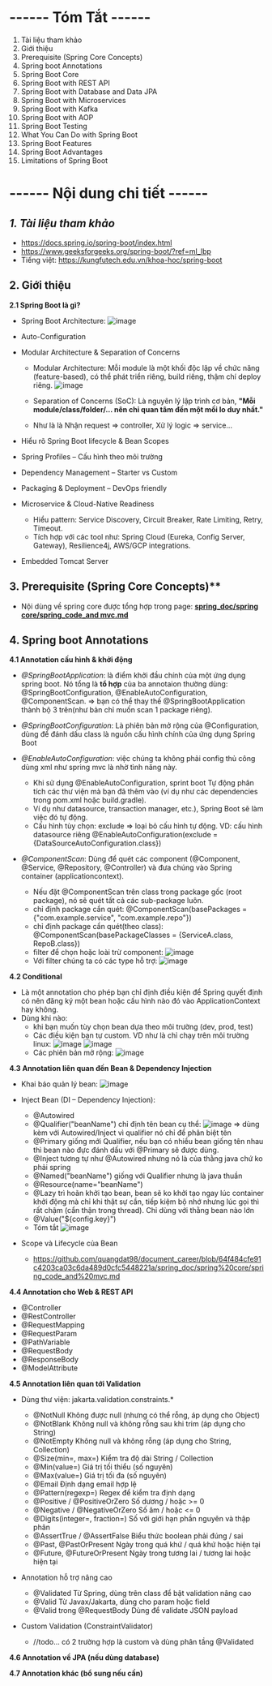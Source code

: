 # **------ Tóm Tắt ------**
1. Tài liệu tham khảo
2. Giới thiệu
3. Prerequisite (Spring Core Concepts)
4. Spring boot Annotations
5. Spring Boot Core
6. Spring Boot with REST API
7. Spring Boot with Database and Data JPA
8. Spring Boot with Microservices
9. Spring Boot with Kafka
10. Spring Boot with AOP
11. Spring Boot Testing
12. What You Can Do with Spring Boot
13. Spring Boot Features
14. Spring Boot Advantages
15. Limitations of Spring Boot


# **------ Nội dung chi tiết ------**

## ***1. Tài liệu tham khảo***
- https://docs.spring.io/spring-boot/index.html
- https://www.geeksforgeeks.org/spring-boot/?ref=ml_lbp
- Tiếng việt: https://kungfutech.edu.vn/khoa-hoc/spring-boot

## 2. Giới thiệu
**2.1 Spring Boot là gì?**
- Spring Boot Architecture: ![image](https://github.com/user-attachments/assets/fb60b6e4-d8c9-4276-933b-8128944cd297)

- Auto-Configuration
- Modular Architecture & Separation of Concerns
  + Modular Architecture: Mỗi module là một khối độc lập về chức năng (feature-based), có thể phát triển riêng, build riêng, thậm chí deploy riêng. ![image](https://github.com/user-attachments/assets/d405782c-74dc-4494-b440-6f00a680cc9e)

  + Separation of Concerns (SoC): Là nguyên lý lập trình cơ bản, **"Mỗi module/class/folder/… nên chỉ quan tâm đến một mối lo duy nhất."**
  + Như là là Nhận request => controller, Xử lý logic => service...
- Hiểu rõ Spring Boot lifecycle & Bean Scopes
- Spring Profiles – Cấu hình theo môi trường
- Dependency Management – Starter vs Custom
- Packaging & Deployment – DevOps friendly
- Microservice & Cloud-Native Readiness
  + Hiểu pattern: Service Discovery, Circuit Breaker, Rate Limiting, Retry, Timeout.
  + Tích hợp với các tool như: Spring Cloud (Eureka, Config Server, Gateway), Resilience4j, AWS/GCP integrations.
- Embedded Tomcat Server

## 3. Prerequisite (Spring Core Concepts)**
- Nội dùng về spring core được tổng hợp trong page: **[spring_doc/spring core/spring_code_and mvc.md](https://github.com/quangdat98/document_career/blob/64f484cfe91c4203ca03c6da489d0cfc5448221a/spring_doc/spring%20core/spring_code_and%20mvc.md)**

## 4. Spring boot Annotations
**4.1 Annotation cấu hình & khởi động**
-  *@SpringBootApplication*: là điểm khởi đầu chính của một ứng dụng spring boot. Nó tổng là **tổ hợp** của ba annotaion thường dùng: @SpringBootConfiguration, @EnableAutoConfiguration, @ComponentScan. => bạn có thể thay thế @SpringBootApplication thành bộ 3 trên(như bản chỉ muốn scan 1 package riêng).
- *@SpringBootConfiguration*: Là phiên bản mở rộng của @Configuration, dùng để đánh dấu class là nguồn cấu hình chính của ứng dụng Spring Boot

- *@EnableAutoConfiguration*: việc chúng ta không phải config thủ công dùng xml như spring mvc là nhờ tình năng này.
   + Khi sử dụng @EnableAutoConfiguration, sprint boot Tự động phân tích các thư viện mà bạn đã thêm vào (ví dụ như các dependencies trong pom.xml hoặc build.gradle).
   + Ví dụ như datasource, transaction manager, etc.), Spring Boot sẽ làm việc đó tự động.
   + Cấu hình tùy chọn: exclude => loại bỏ cấu hình tự động. VD: cấu hình datasource riêng @EnableAutoConfiguration(exclude = {DataSourceAutoConfiguration.class})

- *@ComponentScan*: Dùng để quét các component (@Component, @Service, @Repository, @Controller) và đưa chúng vào Spring container (applicationcontext).
   + Nếu đặt @ComponentScan trên class trong package gốc (root package), nó sẽ quét tất cả các sub-package luôn.
   + chỉ định package cần quét: @ComponentScan(basePackages = {"com.example.service", "com.example.repo"})
   + chỉ định package cần quét(theo class): @ComponentScan(basePackageClasses = {ServiceA.class, RepoB.class})
   + filter để chọn hoặc loài trừ component: ![image](https://github.com/user-attachments/assets/1d65000c-aa3f-4f24-8a0f-df27e76db92e)
   + Với filter chúng ta có các type hỗ trợ: ![image](https://github.com/user-attachments/assets/273ccf94-da28-486f-9033-ca2cb8551b55)


**4.2 Conditional**
- Là một annotation cho phép bạn chỉ định điều kiện để Spring quyết định có nên đăng ký một bean hoặc cấu hình nào đó vào ApplicationContext hay không.
- Dùng khi nào:
  + khi bạn muốn tùy chọn bean dựa theo môi trường (dev, prod, test)
  + Các điều kiện bạn tự custom. VD như là chỉ chạy trên môi trường linux: ![image](https://github.com/user-attachments/assets/df3c3c34-86f2-4348-b1a8-1f11784f3e22) ![image](https://github.com/user-attachments/assets/aa954047-65e9-46da-90d7-d80cddb78b76)
  + Các phiên bản mở rộng: ![image](https://github.com/user-attachments/assets/14483e3d-6132-44ee-aa6d-46052b1ed89e)




**4.3 Annotation liên quan đến Bean & Dependency Injection**
- Khai báo quản lý bean: ![image](https://github.com/user-attachments/assets/13108028-6126-45ac-9ebf-44624e7b7c14)
- Inject Bean (DI – Dependency Injection):
  + @Autowired
  + @Qualifier("beanName") chỉ định tên bean cụ thể: ![image](https://github.com/user-attachments/assets/c2e336bb-d786-4eb9-b752-2d5d43894a0f) => dùng kèm với Autowired/Inject vì qualifier nó chỉ để phân biệt tên
  + @Primary giống mới Qualifier, nếu bạn có nhiều bean giống tên nhau thì bean nào đực đánh dấu với @Primary sẽ được dùng.
  + @Inject tương tự như @Autowired nhưng nó là của thằng java chứ ko phải spring
  + @Named("beanName") giống với Qualifier nhưng là java thuần
  + @Resource(name="beanName")
  + @Lazy trì hoãn khởi tạo bean, bean sẽ ko khởi tạo ngay lúc container khởi động mà chỉ khi thật sự cần, tiếp kiệm bộ nhớ nhưng lúc gọi thì rất chậm (cẩn thận trong thread). Chỉ dùng với thằng bean nào lớn
  + @Value("${config.key}")
  + Tóm tắt ![image](https://github.com/user-attachments/assets/926b4ed7-b7ca-4de1-9649-216bc30e3b25)

- Scope và Lifecycle của Bean
  + https://github.com/quangdat98/document_career/blob/64f484cfe91c4203ca03c6da489d0cfc5448221a/spring_doc/spring%20core/spring_code_and%20mvc.md

**4.4 Annotation cho Web & REST API**
- @Controller
- @RestController
- @RequestMapping
- @RequestParam
- @PathVariable
- @RequestBody
- @ResponseBody
- @ModelAttribute

**4.5 Annotation liên quan tới Validation**
- Dùng thư viện: jakarta.validation.constraints.*
  + @NotNull	Không được null (nhưng có thể rỗng, áp dụng cho Object)
  + @NotBlank	Không null và không rỗng sau khi trim (áp dụng cho String)
  + @NotEmpty	Không null và không rỗng (áp dụng cho String, Collection)
  + @Size(min=, max=)	Kiểm tra độ dài String / Collection
  + @Min(value=)	Giá trị tối thiểu (số nguyên)
  + @Max(value=)	Giá trị tối đa (số nguyên)
  + @Email	Định dạng email hợp lệ
  + @Pattern(regexp=)	Regex để kiểm tra định dạng
  + @Positive / @PositiveOrZero	Số dương / hoặc >= 0
  + @Negative / @NegativeOrZero	Số âm / hoặc <= 0
  + @Digits(integer=, fraction=)	Số với giới hạn phần nguyên và thập phân
  + @AssertTrue / @AssertFalse	Biểu thức boolean phải đúng / sai
  + @Past, @PastOrPresent	Ngày trong quá khứ / quá khứ hoặc hiện tại
  + @Future, @FutureOrPresent	Ngày trong tương lai / tương lai hoặc hiện tại

- Annotation hỗ trợ nâng cao
  + @Validated	Từ Spring, dùng trên class để bật validation nâng cao
  + @Valid	Từ Javax/Jakarta, dùng cho param hoặc field
  + @Valid trong @RequestBody	Dùng để validate JSON payload

- Custom Validation (ConstraintValidator)
  + //todo... có 2 trường hợp là custom và dùng phân tầng @Validated

**4.6 Annotation về JPA (nếu dùng database)**

**4.7 Annotation khác (bổ sung nếu cần)**




